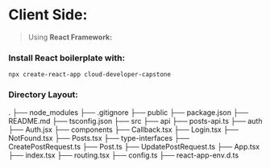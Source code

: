 # Client Side:

> Using **React Framework:**

### Install React boilerplate with: 
``` npx create-react-app cloud-developer-capstone ```

### Directory Layout: 
.
├── node_modules
├── .gitignore
├── public
├── package.json
├── README.md
├── tsconfig.json
├── src
    ├── api
        ├── posts-api.ts
    ├── auth
        ├── Auth.jsx
    ├── components
        ├── Callback.tsx
        ├── Login.tsx
        ├── NotFound.tsx
        ├── Posts.tsx
    ├── type-interfaces
        ├── CreatePostRequest.ts
        ├── Post.ts
        ├── UpdatePostRequest.ts
    ├── App.tsx
    ├── index.tsx
    ├── routing.tsx
    ├── config.ts
    ├── react-app-env.d.ts
